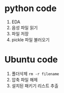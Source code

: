  
# python code
1. EDA
2. 음성 파일 읽기
3. 파일 저장
4. pickle 파일 불러오기

   
# Ubuntu code
1. 폴더삭제 `rm -r filename`
2. 압축 파일 해제
3. 설치된 패키기 리스트 추출
